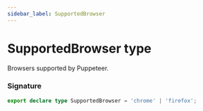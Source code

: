 ```yaml
---
sidebar_label: SupportedBrowser
---
```


# SupportedBrowser type

Browsers supported by Puppeteer.

### Signature

```typescript
export declare type SupportedBrowser = 'chrome' | 'firefox';
```
